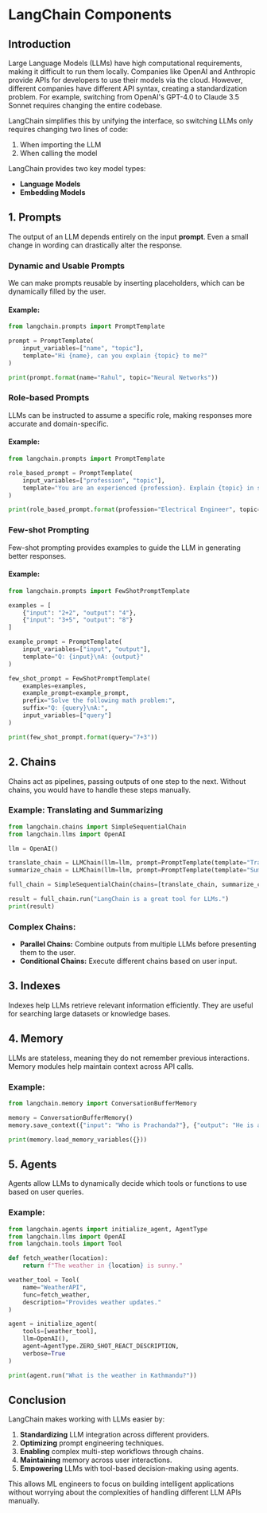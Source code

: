 # LangChain Components

## Introduction

Large Language Models (LLMs) have high computational requirements, making it difficult to run them locally. Companies like OpenAI and Anthropic provide APIs for developers to use their models via the cloud. However, different companies have different API syntax, creating a standardization problem. For example, switching from OpenAI's GPT-4.0 to Claude 3.5 Sonnet requires changing the entire codebase.

LangChain simplifies this by unifying the interface, so switching LLMs only requires changing two lines of code:
1. When importing the LLM
2. When calling the model

LangChain provides two key model types:
- **Language Models**
- **Embedding Models**

## 1. Prompts

The output of an LLM depends entirely on the input **prompt**. Even a small change in wording can drastically alter the response.

### Dynamic and Usable Prompts

We can make prompts reusable by inserting placeholders, which can be dynamically filled by the user.

#### Example:
```python
from langchain.prompts import PromptTemplate

prompt = PromptTemplate(
    input_variables=["name", "topic"],
    template="Hi {name}, can you explain {topic} to me?"
)

print(prompt.format(name="Rahul", topic="Neural Networks"))
```

### Role-based Prompts

LLMs can be instructed to assume a specific role, making responses more accurate and domain-specific.

#### Example:
```python
from langchain.prompts import PromptTemplate

role_based_prompt = PromptTemplate(
    input_variables=["profession", "topic"],
    template="You are an experienced {profession}. Explain {topic} in simple terms."
)

print(role_based_prompt.format(profession="Electrical Engineer", topic="Circuits"))
```

### Few-shot Prompting

Few-shot prompting provides examples to guide the LLM in generating better responses.

#### Example:
```python
from langchain.prompts import FewShotPromptTemplate

examples = [
    {"input": "2+2", "output": "4"},
    {"input": "3+5", "output": "8"}
]

example_prompt = PromptTemplate(
    input_variables=["input", "output"],
    template="Q: {input}\nA: {output}"
)

few_shot_prompt = FewShotPromptTemplate(
    examples=examples,
    example_prompt=example_prompt,
    prefix="Solve the following math problem:",
    suffix="Q: {query}\nA:",
    input_variables=["query"]
)

print(few_shot_prompt.format(query="7+3"))
```

## 2. Chains

Chains act as pipelines, passing outputs of one step to the next. Without chains, you would have to handle these steps manually.

### Example: Translating and Summarizing
```python
from langchain.chains import SimpleSequentialChain
from langchain.llms import OpenAI

llm = OpenAI()

translate_chain = LLMChain(llm=llm, prompt=PromptTemplate(template="Translate this to Nepali: {text}", input_variables=["text"]))
summarize_chain = LLMChain(llm=llm, prompt=PromptTemplate(template="Summarize this: {text}", input_variables=["text"]))

full_chain = SimpleSequentialChain(chains=[translate_chain, summarize_chain])

result = full_chain.run("LangChain is a great tool for LLMs.")
print(result)
```

### Complex Chains:
- **Parallel Chains:** Combine outputs from multiple LLMs before presenting them to the user.
- **Conditional Chains:** Execute different chains based on user input.

## 3. Indexes

Indexes help LLMs retrieve relevant information efficiently. They are useful for searching large datasets or knowledge bases.

## 4. Memory

LLMs are stateless, meaning they do not remember previous interactions. Memory modules help maintain context across API calls.

### Example:
```python
from langchain.memory import ConversationBufferMemory

memory = ConversationBufferMemory()
memory.save_context({"input": "Who is Prachanda?"}, {"output": "He is a Nepalese politician."})

print(memory.load_memory_variables({}))
```

## 5. Agents

Agents allow LLMs to dynamically decide which tools or functions to use based on user queries.

### Example:
```python
from langchain.agents import initialize_agent, AgentType
from langchain.llms import OpenAI
from langchain.tools import Tool

def fetch_weather(location):
    return f"The weather in {location} is sunny."

weather_tool = Tool(
    name="WeatherAPI",
    func=fetch_weather,
    description="Provides weather updates."
)

agent = initialize_agent(
    tools=[weather_tool],
    llm=OpenAI(),
    agent=AgentType.ZERO_SHOT_REACT_DESCRIPTION,
    verbose=True
)

print(agent.run("What is the weather in Kathmandu?"))
```

## Conclusion
LangChain makes working with LLMs easier by:
1. **Standardizing** LLM integration across different providers.
2. **Optimizing** prompt engineering techniques.
3. **Enabling** complex multi-step workflows through chains.
4. **Maintaining** memory across user interactions.
5. **Empowering** LLMs with tool-based decision-making using agents.

This allows ML engineers to focus on building intelligent applications without worrying about the complexities of handling different LLM APIs manually.


